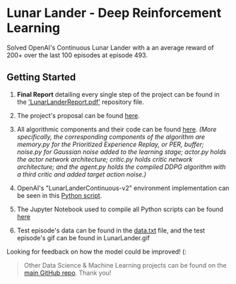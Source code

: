 # Lunar Lander - Deep Reinforcement Learning
Solved OpenAI's Continuous Lunar Lander with a an average reward of 200+ over the last 100 episodes at episode 493. 

## Getting Started

1. **Final Report** detailing every single step of the project can be found in the ['LunarLanderReport.pdf'](https://github.com/SR14/LunarLander-DeepRL/blob/master/LunarLanderReport.pdf) repository file. 

2. The project's proposal can be found [here](https://github.com/SR14/LunarLander-DeepRL/blob/master/Project%20proposal.pdf).

3. All algorithmic components and their code can be found [here](https://github.com/SR14/LunarLander-DeepRL/tree/master/agents). *(More specifically, the corresponding components of the algorithm are memory.py for the Prioritized Experience Replay, or PER, buffer; noise.py for Gaussian noise added to the learning stage; actor.py holds the actor network architecture; critic.py holds critic network architecture; and the agent.py holds the compiled DDPG algorithm with a third critic and added target action noise.)*


4. OpenAI's "LunarLanderContinuous-v2" environment implementation can be seen in this [Python script](https://github.com/SR14/LunarLander-DeepRL/blob/master/task.py). 


5. The Jupyter Notebook used to compile all Python scripts can be found [here](https://github.com/SR14/LunarLander-DeepRL/blob/master/LunarLanderContinuous-v2.ipynb)


6. Test episode's data can be found in the [data.txt](https://github.com/SR14/LunarLander-DeepRL/blob/master/data.txt) file, and the test episode's gif can be found in LunarLander.gif

Looking for feedback on how the model could be improved! (:

>Other Data Science & Machine Learning projects can be found on the [main GitHub repo](https://github.com/SR14). Thank you!

